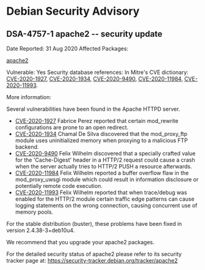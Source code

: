 
Debian Security Advisory
========================


DSA-4757-1 apache2 -- security update
-------------------------------------



Date Reported:
31 Aug 2020
Affected Packages:

[apache2](https://packages.debian.org/src:apache2)

Vulnerable:
Yes
Security database references:
In Mitre's CVE dictionary: [CVE-2020-1927](https://security-tracker.debian.org/tracker/CVE-2020-1927), [CVE-2020-1934](https://security-tracker.debian.org/tracker/CVE-2020-1934), [CVE-2020-9490](https://security-tracker.debian.org/tracker/CVE-2020-9490), [CVE-2020-11984](https://security-tracker.debian.org/tracker/CVE-2020-11984), [CVE-2020-11993](https://security-tracker.debian.org/tracker/CVE-2020-11993).  

More information:

Several vulnerabilities have been found in the Apache HTTPD server.


* [CVE-2020-1927](https://security-tracker.debian.org/tracker/CVE-2020-1927)
Fabrice Perez reported that certain mod\_rewrite configurations are
 prone to an open redirect.
* [CVE-2020-1934](https://security-tracker.debian.org/tracker/CVE-2020-1934)
Chamal De Silva discovered that the mod\_proxy\_ftp module uses
 uninitialized memory when proxying to a malicious FTP backend.
* [CVE-2020-9490](https://security-tracker.debian.org/tracker/CVE-2020-9490)
Felix Wilhelm discovered that a specially crafted value for the
 'Cache-Digest' header in a HTTP/2 request could cause a crash when
 the server actually tries to HTTP/2 PUSH a resource afterwards.
* [CVE-2020-11984](https://security-tracker.debian.org/tracker/CVE-2020-11984)
Felix Wilhelm reported a buffer overflow flaw in the mod\_proxy\_uwsgi
 module which could result in information disclosure or potentially
 remote code execution.
* [CVE-2020-11993](https://security-tracker.debian.org/tracker/CVE-2020-11993)
Felix Wilhelm reported that when trace/debug was enabled for the
 HTTP/2 module certain traffic edge patterns can cause logging
 statements on the wrong connection, causing concurrent use of
 memory pools.


For the stable distribution (buster), these problems have been fixed in
version 2.4.38-3+deb10u4.


We recommend that you upgrade your apache2 packages.


For the detailed security status of apache2 please refer to its security
tracker page at:
<https://security-tracker.debian.org/tracker/apache2>





